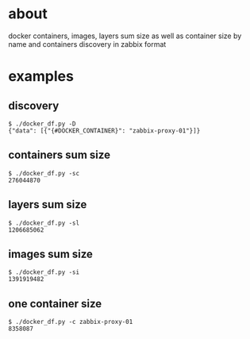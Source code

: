 # about

docker containers, images, layers sum size as well as container size by name and containers discovery in zabbix format

# examples

## discovery
```
$ ./docker_df.py -D
{"data": [{"{#DOCKER_CONTAINER}": "zabbix-proxy-01"}]}
```

## containers sum size
```
$ ./docker_df.py -sc
276044870
```

## layers sum size
```
$ ./docker_df.py -sl
1206685062
```

## images sum size
```
$ ./docker_df.py -si
1391919482
```

## one container size
```
$ ./docker_df.py -c zabbix-proxy-01
8358087
```
